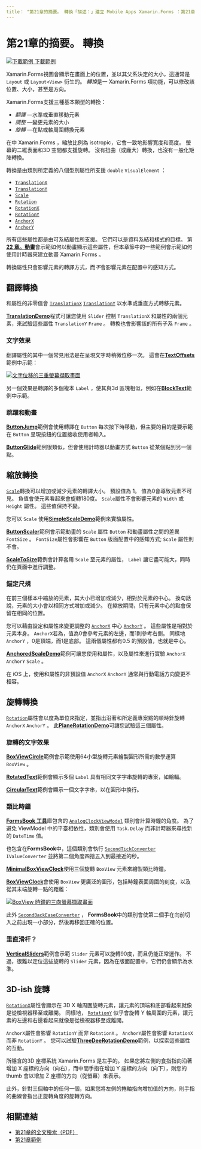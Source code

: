 ```yaml
---
title： "第21章的摘要。 轉換「描述：」建立 Mobile Apps Xamarin.Forms ：第21章的摘要。 轉換 "ms. 生產： xamarin ms. 技術： assetid： 3642F112-C7FA-4A74-9000-F9087BA89AD9 author： davidbritch ms-chap： dabritch ms. date： 11/07/2017 no-loc： [ Xamarin.Forms ， Xamarin.Essentials ]
---
```


# <a name="summary-of-chapter-21-transforms"></a>第21章的摘要。 轉換

[![下載範例 ](~/media/shared/download.png) 下載範例](https://github.com/xamarin/xamarin-forms-book-samples/tree/master/Chapter21)

Xamarin.Forms視圖會顯示在畫面上的位置，並以其父系決定的大小，這通常是 `Layout` 或 `Layout<View>` 衍生的。 *轉換*是一 Xamarin.Forms 項功能，可以修改該位置、大小，甚至是方向。

Xamarin.Forms支援三種基本類型的轉換：

- *翻譯* &mdash;水準或垂直移動元素
- *調整* &mdash;變更元素的大小
- *旋轉* &mdash;在點或軸周圍轉換元素

在中 Xamarin.Forms ，縮放比例為 isotropic，它會一致地影響寬度和高度。 螢幕的二維表面和3D 空間都支援旋轉。 沒有扭曲（或龐大）轉換，也沒有一般化矩陣轉換。

轉換是由類別所定義的八個型別屬性所支援 `double` `VisualElement` ：

- [`TranslationX`](xref:Xamarin.Forms.VisualElement.TranslationX)
- [`TranslationY`](xref:Xamarin.Forms.VisualElement.TranslationY)
- [`Scale`](xref:Xamarin.Forms.VisualElement.Scale)
- [`Rotation`](xref:Xamarin.Forms.VisualElement.Rotation)
- [`RotationX`](xref:Xamarin.Forms.VisualElement.RotationX)
- [`RotationY`](xref:Xamarin.Forms.VisualElement.RotationY)
- [`AnchorX`](xref:Xamarin.Forms.VisualElement.AnchorX)
- [`AnchorY`](xref:Xamarin.Forms.VisualElement.AnchorY)

所有這些屬性都是由可系結屬性所支援。 它們可以是資料系結和樣式的目標。 第[**22 章。動畫**](~/xamarin-forms/creating-mobile-apps-xamarin-forms/summaries/chapter22.md)會示範如何以動畫顯示這些屬性，但本章節中的一些範例會示範如何使用計時器來建立動畫 Xamarin.Forms [ ](~/xamarin-forms/platform/device.md#devicestarttimer)。

轉換屬性只會影響元素的轉譯方式，而*不*會影響元素在配置中的感知方式。

## <a name="the-translation-transform"></a>翻譯轉換

和屬性的非零值會 [`TranslationX`](xref:Xamarin.Forms.VisualElement.TranslationX) [`TranslationY`](xref:Xamarin.Forms.VisualElement.TranslationY) 以水準或垂直方式轉移元素。

[**TranslationDemo**](https://github.com/xamarin/xamarin-forms-book-samples/tree/master/Chapter21/TranslationDemo)程式可讓您使用 `Slider` 控制 `TranslationX` 和屬性的兩個元素，來試驗這些屬性 `TranslationY` `Frame` 。 轉換也會影響該的所有子系 `Frame` 。

### <a name="text-effects"></a>文字效果

翻譯屬性的其中一個常見用法是在呈現文字時稍微位移一次。 這會在[**TextOffsets**](https://github.com/xamarin/xamarin-forms-book-samples/tree/master/Chapter21/TextOffsets)範例中示範：

[![文字位移的三重螢幕擷取畫面](images/ch21fg03-small.png "文字位移")](images/ch21fg03-large.png#lightbox "文字位移")

另一個效果是轉譯的多個複本 `Label` ，使其與3d 區塊相似，例如在[**BlockText**](https://github.com/xamarin/xamarin-forms-book-samples/tree/master/Chapter21/BlockText)範例中示範。

### <a name="jumps-and-animations"></a>跳躍和動畫

[**ButtonJump**](https://github.com/xamarin/xamarin-forms-book-samples/tree/master/Chapter21/ButtonJump)範例會使用轉譯在 `Button` 每次按下時移動，但主要的目的是要示範在 `Button` 呈現按鈕的位置接收使用者輸入。

[**ButtonGlide**](https://github.com/xamarin/xamarin-forms-book-samples/tree/master/Chapter21/ButtonGlide)範例很類似，但會使用計時器以動畫方式 `Button` 從某個點到另一個點。

## <a name="the-scale-transform"></a>縮放轉換

[`Scale`](xref:Xamarin.Forms.VisualElement.Scale)轉換可以增加或減少元素的轉譯大小。 預設值為 1。 值為0會導致元素不可見。 負值會使元素看起來會旋轉180度。 `Scale`屬性不會影響元素的 `Width` 或 `Height` 屬性。 這些值保持不變。

您可以 `Scale` 使用[**SimpleScaleDemo**](https://github.com/xamarin/xamarin-forms-book-samples/tree/master/Chapter21/SimpleScaleDemo)範例來實驗屬性。

[**ButtonScaler**](https://github.com/xamarin/xamarin-forms-book-samples/tree/master/Chapter21/ButtonScaler)範例會示範動畫的 `Scale` 屬性 `Button` 和動畫屬性之間的差異 `FontSize` 。 `FontSize`屬性會影響在 `Button` 版面配置中的感知方式; `Scale` 屬性則不會。

[**ScaleToSize**](https://github.com/xamarin/xamarin-forms-book-samples/tree/master/Chapter21/ScaleToSize)範例會計算套用 `Scale` 至元素的屬性， `Label` 讓它盡可能大，同時仍在頁面中進行調整。

### <a name="anchoring-the-scale"></a>錨定尺規

在前三個樣本中縮放的元素，其大小已增加或減少，相對於元素的中心。 換句話說，元素的大小會以相同方式增加或減少。 在縮放期間，只有元素中心的點會保留在相同的位置。

您可以藉由設定和屬性來變更調整的 [`AnchorX`](xref:Xamarin.Forms.VisualElement.AnchorX) 中心 [`AnchorY`](xref:Xamarin.Forms.VisualElement.AnchorY) 。 這些屬性是相對於元素本身。 `AnchorX`若為，值為0會參考元素的左邊，而1則參考右側。 同樣地 `AnchorY` ，0是頂端，而1是底部。 這兩個屬性都有0.5 的預設值，也就是中心。

[**AnchoredScaleDemo**](https://github.com/xamarin/xamarin-forms-book-samples/tree/master/Chapter21/AnchoredScaleDemo)範例可讓您使用和屬性，以及屬性來進行實驗 `AnchorX` `AnchorY` `Scale` 。

在 iOS 上，使用和屬性的非預設值 `AnchorX` `AnchorY` 通常與行動電話方向變更不相容。

## <a name="the-rotation-transform"></a>旋轉轉換

[`Rotation`](xref:Xamarin.Forms.VisualElement.Rotation)屬性會以度為單位來指定，並指出沿著和所定義專案點的順時針旋轉 `AnchorX` `AnchorY` 。 此[**PlaneRotationDemo**](https://github.com/xamarin/xamarin-forms-book-samples/tree/master/Chapter21/PlaneRotationDemo)可讓您試驗這三個屬性。

### <a name="rotated-text-effects"></a>旋轉的文字效果

[**BoxViewCircle**](https://github.com/xamarin/xamarin-forms-book-samples/tree/master/Chapter21/BoxViewCircle)範例會示範使用64小型旋轉元素繪製圓形所需的數學運算 `BoxView` 。

[**RotatedText**](https://github.com/xamarin/xamarin-forms-book-samples/tree/master/Chapter21/RotatedText)範例會顯示多個 `Label` 具有相同文字字串旋轉的專案，如輪輻。

[**CircularText**](https://github.com/xamarin/xamarin-forms-book-samples/tree/master/Chapter21/CircularText)範例會顯示一個文字字串，以在圓形中換行。

### <a name="an-analog-clock"></a>類比時鐘

[**FormsBook 工具**](https://github.com/xamarin/xamarin-forms-book-samples/tree/master/Libraries/Xamarin.FormsBook.Toolkit)庫包含的 [`AnalogClockViewModel`](https://github.com/xamarin/xamarin-forms-book-samples/blob/master/Libraries/Xamarin.FormsBook.Toolkit/Xamarin.FormsBook.Toolkit/AnalogClockViewModel.cs) 類別會計算時鐘的角度。 為了避免 ViewModel 中的平臺相依性，類別會使用 `Task.Delay` 而非計時器來尋找新的 `DateTime` 值。

也包含在**FormsBook**中，這個類別會執行 [`SecondTickConverter`](https://github.com/xamarin/xamarin-forms-book-samples/blob/master/Libraries/Xamarin.FormsBook.Toolkit/Xamarin.FormsBook.Toolkit/SecondTickConverter.cs) `IValueConverter` 並將第二個角度四捨五入到最接近的秒。

[**MinimalBoxViewClock**](https://github.com/xamarin/xamarin-forms-book-samples/tree/master/Chapter21/MinimalBoxViewClock)使用三個旋轉 `BoxView` 元素來繪製類比時鐘。

[**BoxViewClock**](https://github.com/xamarin/xamarin-forms-book-samples/tree/master/Chapter21/BoxViewClock)會使用 `BoxView` 更廣泛的圖形，包括時鐘表面周圍的刻度，以及從其末端旋轉一點的距離：

[![BoxView 時鐘的三向螢幕擷取畫面](images/ch21fg17-small.png "類比時鐘臉部")](images/ch21fg17-large.png#lightbox "類比時鐘臉部")

此外 [`SecondBackEaseConverter`](https://github.com/xamarin/xamarin-forms-book-samples/blob/master/Libraries/Xamarin.FormsBook.Toolkit/Xamarin.FormsBook.Toolkit/SecondBackEaseConverter.cs) ， **FormsBook**中的類別會使第二個手在向前切入之前出現一小部分，然後再移回正確的位置。

### <a name="vertical-sliders"></a>垂直滑杆？

[**VerticalSliders**](https://github.com/xamarin/xamarin-forms-book-samples/tree/master/Chapter21/VerticalSliders)範例會示範 `Slider` 元素可以旋轉90度，而且仍能正常運作。 不過，很難以定位這些旋轉的 `Slider` 元素，因為在版面配置中，它們仍會顯示為水準。

## <a name="3d-ish-rotations"></a>3D-ish 旋轉

[`RotationX`](xref:Xamarin.Forms.VisualElement.RotationX)屬性會顯示在 3D X 軸周圍旋轉元素，讓元素的頂端和底部看起來就像是從檢視器移至或離開。 同樣地， [`RotationY`](xref:Xamarin.Forms.VisualElement.RotationY) 似乎會旋轉 Y 軸周圍的元素，讓元素的左邊和右邊看起來就像是從檢視器移至或離開。

`AnchorX`屬性會影響 `RotationY` 而非 `RotationX` 。 `AnchorY`屬性會影響 `RotationX` 而非 `RotationY` 。 您可以試驗[**ThreeDeeRotationDemo**](https://github.com/xamarin/xamarin-forms-book-samples/tree/master/Chapter21/ThreeDeeRotationDemo)範例，以探索這些屬性的互動。

所隱含的3D 座標系統 Xamarin.Forms 是左手的。 如果您將左側的食指指向沿著增加 X 座標的方向（向右），而中間手指在增加 Y 座標的方向（向下），則您的 thumb 會以增加 Z 座標的方向（從螢幕）來表示。

此外，針對三個軸中的任何一個，如果您將左側的捲軸指向增加值的方向，則手指的曲線會指出正旋轉角度的旋轉方向。

## <a name="related-links"></a>相關連結

- [第21章的全文檢索（PDF）](https://download.xamarin.com/developer/xamarin-forms-book/XamarinFormsBook-Ch21-Apr2016.pdf)
- [第21章範例](https://github.com/xamarin/xamarin-forms-book-samples/tree/master/Chapter21)
